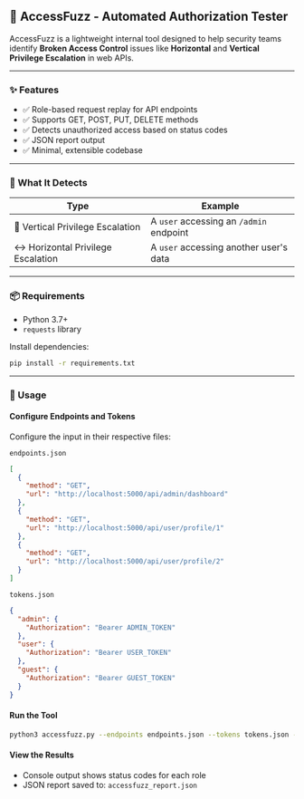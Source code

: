 ## 🚨 AccessFuzz - Automated Authorization Tester

AccessFuzz is a lightweight internal tool designed to help security teams identify **Broken Access Control** issues like **Horizontal** and **Vertical Privilege Escalation** in web APIs.

---

### ✨ Features

- ✅ Role-based request replay for API endpoints 
- ✅ Supports GET, POST, PUT, DELETE methods 
- ✅ Detects unauthorized access based on status codes 
- ✅ JSON report output 
- ✅ Minimal, extensible codebase 

---

### 🧪 What It Detects

| Type                               | Example                                 |
| ---------------------------------- | --------------------------------------- |
| 🔼 Vertical Privilege Escalation   | A `user` accessing an `/admin` endpoint |
| ↔️ Horizontal Privilege Escalation | A `user` accessing another user's data  |

---

### 📦 Requirements

* Python 3.7+
* `requests` library

Install dependencies:

```bash
pip install -r requirements.txt
```

---

### 🚀 Usage

#### **Configure Endpoints and Tokens**

Configure the input in their respective files:

`endpoints.json`
```json
[
  {
    "method": "GET",
    "url": "http://localhost:5000/api/admin/dashboard"
  },
  {
    "method": "GET",
    "url": "http://localhost:5000/api/user/profile/1"
  },
  {
    "method": "GET",
    "url": "http://localhost:5000/api/user/profile/2"
  }
]
```
`tokens.json`
```json
{
  "admin": {
    "Authorization": "Bearer ADMIN_TOKEN"
  },
  "user": {
    "Authorization": "Bearer USER_TOKEN"
  },
  "guest": {
    "Authorization": "Bearer GUEST_TOKEN"
  }
}
```

#### **Run the Tool**

```bash
python3 accessfuzz.py --endpoints endpoints.json --tokens tokens.json --output accessfuzz_report.json 
```

#### **View the Results**

* Console output shows status codes for each role
* JSON report saved to: `accessfuzz_report.json`
